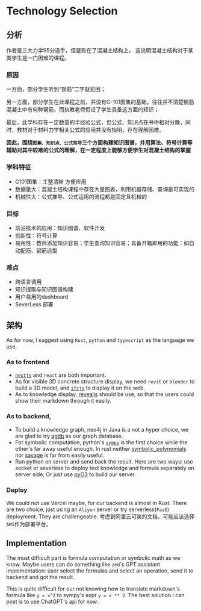 # Technology Selection

## 分析

作者是三大力学95分选手，但是败在了混凝土结构上， 这说明混凝土结构对于某类学生是一门困难的课程。

### 原因

一方面，部分学生听到“钢筋”二字就犯困；

另一方面，部分学生在此课程之前，并没有G-101图集的基础，往往并不清楚钢筋混凝土中有何种钢筋，而执教老师假设了学生具备这方面的知识；

最后，此学科存在一定数量的半经验公式，但公式、知识点在书中相对分散，同时，教材对于材料力学相关公式的应用并没有指明，存在理解困难。

**因此，围绕`图集、知识点、公式推导`三个方面构建知识图谱，并用算法、符号计算等辅助对其中较难的公式的理解，在一定程度上能够方便学生对混凝土结构的掌握**

### 学科特征

- G101图集：工整清晰 方便应用
- 数据量大：混凝土结构课程中存在大量图表，利用机器存储、查询是可实现的
- 机械性大：公式推导、公式运用的流程都是固定且机械的

### 目标

- 前沿技术的应用：知识图谱、软件开发
- 创新性：符号计算
- 易用性：教师添加知识容易；学生查询知识容易；具备开箱即用的功能：如自动配筋、钢筋选型

### 难点

- 跨语言调用
- 知识提取与知识图谱构建
- 用户易用的dashboard
- SeverLess 部署

## 架构

As for now, I suggest using `Rust`, `python` and `typescript` as the language we use.

### As to **frontend**
- [`nextjs`](https://nextjs.org) and `react` are both important.
- As for visible 3D concrete structure display, we need `revit` or `blender` to build a 3D model, and [`ifcjs`](https://github.com/IFCjs/web-ifc) to display it on the web.
-  As to knowledge display, [revealjs](https://revealjs.com/markdown/) should be use, so that the users could show their markdown through it easily.

### As to **backend**,
- To build a knowledge graph, neo4j in Java is a not a hyper choice, we are glad to try [agdb](https://github.com/agnesoft/agdb) as our graph database.
- For symbolic computation, python's [`sympy`](https://docs.sympy.org/latest/index.html) is the first choice while the other's far away useful enough. In rust neither [symbolic_polynomials](https://crates.io/crates/symbolic_polynomials) nor [savage](https://crates.io/crates/savage_core) is far from easily useful.
- Run python on server and send back the result. Here are two ways: use socket or severless to deploy text knowledge and formula separately on server side; Or just use [pyO3](https://crates.io/crates/pyo3) to build our server.

### Deploy
We could not use Vercel maybe, for our backend is almost in Rust. There are two choice, just using an `Aliyun` server or try serverless(`FaaS`) deployment. They are challengeable. 考虑到阿里云可笑的文档，可能应该选择`AWS`作为部署平台。

## Implementation
The most difficult part is formula computation or symbolic math as we know. Maybe users can do something like `zed`'s GPT assistant implementation: user select the formulas and select an operation, send it to backend and got the result.

This is quite difficult for our not knowing how to translate markdown's formula like `y = x^2` to sympy's expr `y = x ** 2`. The best solution I can post is to use ChatGPT's api for now.
